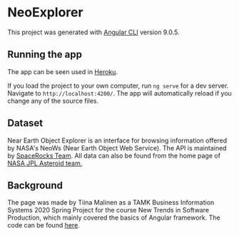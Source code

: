 # NeoExplorer

This project was generated with [Angular CLI](https://github.com/angular/angular-cli) version 9.0.5.

## Running the app

The app can be seen used in <a href="https://neo-explorer.herokuapp.com">Heroku</a>.

If you load the project to your own computer, run `ng serve` for a dev server. Navigate to `http://localhost:4200/`. The app will automatically reload if you change any of the source files.

## Dataset

  Near Earth Object Explorer is an interface for browsing information offered by NASA's NeoWs (Near Earth Object Web Service). The API is maintained by <a href="https://github.com/SpaceRocks/">SpaceRocks Team</a>. All data can also be found from the home page of <a href="https://cneos.jpl.nasa.gov/">NASA JPL Asteroid team.</a>

## Background

The page was made by Tiina Malinen as a TAMK Business Information Systems 2020 Spring Project for the course New Trends in Software Production, which mainly covered the basics of Angular framework. The code can be found <a href="https://github.com/Malitsu/neo-explorer">here</a>.
